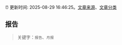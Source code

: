 :alarm_clock: 更新时间: 2025-08-29 16:46:25。[文章来源](/README.md)、[文章分类](/TAGS.md)

## 报告


> 关键字：`报告`、`月报`



